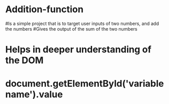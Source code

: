 # Addition-function
<!--Addition fucntion-->
#Is a simple project that is to target user inputs of two numbers, and add the numbers
#Gives the output of the sum of the two numbers

# Helps in deeper understanding of the DOM
# document.getElementById('variable name').value
